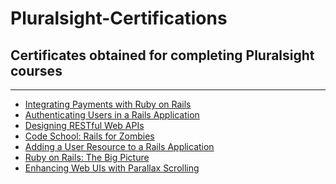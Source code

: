 <h1>Pluralsight-Certifications</h1>
<h2>Certificates obtained for completing Pluralsight courses</h2>
<hr>



* [Integrating Payments with Ruby on Rails](https://app.pluralsight.com/library/courses/ruby-on-rails-integrating-payments/table-of-contents)
* [Authenticating Users in a Rails Application](https://app.pluralsight.com/library/courses/rails-application-authenticating-users/table-of-contents)
* [Designing RESTful Web APIs](https://app.pluralsight.com/library/courses/designing-restful-web-apis/table-of-contents)
* [Code School: Rails for Zombies](https://app.pluralsight.com/library/courses/code-school-rails-for-zombies/table-of-contents)
* [Adding a User Resource to a Rails Application](https://app.pluralsight.com/library/courses/adding-user-resource-rails-application/table-of-contents)
* [Ruby on Rails: The Big Picture](https://app.pluralsight.com/library/courses/ruby-rails-big-picture/table-of-contents)
* [Enhancing Web UIs with Parallax Scrolling](https://app.pluralsight.com/library/courses/parallax-scrolling-enhancing-web-uis/table-of-contents)
